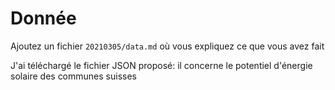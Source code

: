 # Donnée

Ajoutez un fichier `20210305/data.md` où vous expliquez ce que vous avez fait

J'ai téléchargé le fichier JSON proposé: il concerne le potentiel d'énergie solaire des communes suisses